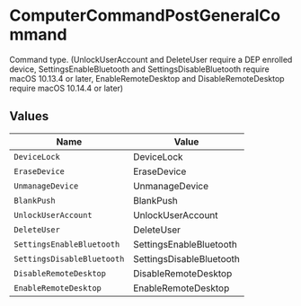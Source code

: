 # ComputerCommandPostGeneralCommand

Command type. (UnlockUserAccount and DeleteUser require a DEP enrolled device, SettingsEnableBluetooth and SettingsDisableBluetooth require macOS 10.13.4 or later, EnableRemoteDesktop and DisableRemoteDesktop require macOS 10.14.4 or later)


## Values

| Name                       | Value                      |
| -------------------------- | -------------------------- |
| `DeviceLock`               | DeviceLock                 |
| `EraseDevice`              | EraseDevice                |
| `UnmanageDevice`           | UnmanageDevice             |
| `BlankPush`                | BlankPush                  |
| `UnlockUserAccount`        | UnlockUserAccount          |
| `DeleteUser`               | DeleteUser                 |
| `SettingsEnableBluetooth`  | SettingsEnableBluetooth    |
| `SettingsDisableBluetooth` | SettingsDisableBluetooth   |
| `DisableRemoteDesktop`     | DisableRemoteDesktop       |
| `EnableRemoteDesktop`      | EnableRemoteDesktop        |